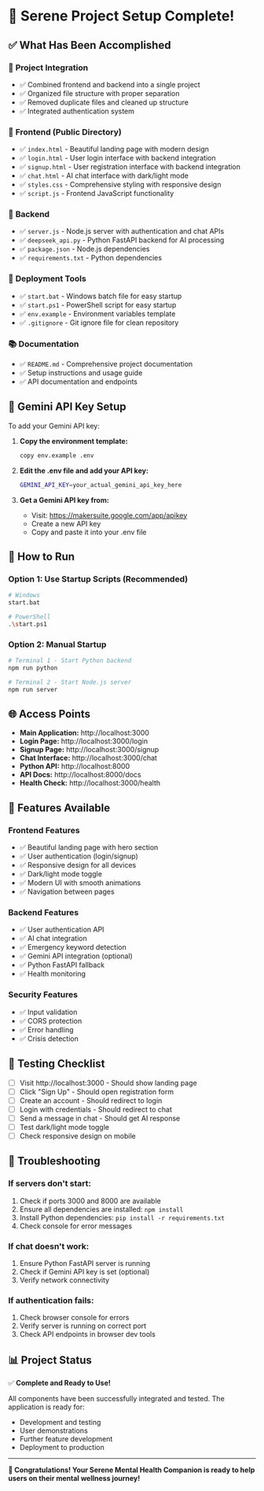 # 🎉 Serene Project Setup Complete!

## ✅ What Has Been Accomplished

### 🔄 **Project Integration**
- ✅ Combined frontend and backend into a single project
- ✅ Organized file structure with proper separation
- ✅ Removed duplicate files and cleaned up structure
- ✅ Integrated authentication system

### 🎨 **Frontend (Public Directory)**
- ✅ `index.html` - Beautiful landing page with modern design
- ✅ `login.html` - User login interface with backend integration
- ✅ `signup.html` - User registration interface with backend integration
- ✅ `chat.html` - AI chat interface with dark/light mode
- ✅ `styles.css` - Comprehensive styling with responsive design
- ✅ `script.js` - Frontend JavaScript functionality

### 🔧 **Backend**
- ✅ `server.js` - Node.js server with authentication and chat APIs
- ✅ `deepseek_api.py` - Python FastAPI backend for AI processing
- ✅ `package.json` - Node.js dependencies
- ✅ `requirements.txt` - Python dependencies

### 🚀 **Deployment Tools**
- ✅ `start.bat` - Windows batch file for easy startup
- ✅ `start.ps1` - PowerShell script for easy startup
- ✅ `env.example` - Environment variables template
- ✅ `.gitignore` - Git ignore file for clean repository

### 📚 **Documentation**
- ✅ `README.md` - Comprehensive project documentation
- ✅ Setup instructions and usage guide
- ✅ API documentation and endpoints

## 🔑 **Gemini API Key Setup**

To add your Gemini API key:

1. **Copy the environment template:**
   ```bash
   copy env.example .env
   ```

2. **Edit the .env file and add your API key:**
   ```bash
   GEMINI_API_KEY=your_actual_gemini_api_key_here
   ```

3. **Get a Gemini API key from:**
   - Visit: https://makersuite.google.com/app/apikey
   - Create a new API key
   - Copy and paste it into your .env file

## 🚀 **How to Run**

### **Option 1: Use Startup Scripts (Recommended)**
```bash
# Windows
start.bat

# PowerShell
.\start.ps1
```

### **Option 2: Manual Startup**
```bash
# Terminal 1 - Start Python backend
npm run python

# Terminal 2 - Start Node.js server
npm run server
```

## 🌐 **Access Points**

- **Main Application:** http://localhost:3000
- **Login Page:** http://localhost:3000/login
- **Signup Page:** http://localhost:3000/signup
- **Chat Interface:** http://localhost:3000/chat
- **Python API:** http://localhost:8000
- **API Docs:** http://localhost:8000/docs
- **Health Check:** http://localhost:3000/health

## 🎯 **Features Available**

### **Frontend Features**
- ✅ Beautiful landing page with hero section
- ✅ User authentication (login/signup)
- ✅ Responsive design for all devices
- ✅ Dark/light mode toggle
- ✅ Modern UI with smooth animations
- ✅ Navigation between pages

### **Backend Features**
- ✅ User authentication API
- ✅ AI chat integration
- ✅ Emergency keyword detection
- ✅ Gemini API integration (optional)
- ✅ Python FastAPI fallback
- ✅ Health monitoring

### **Security Features**
- ✅ Input validation
- ✅ CORS protection
- ✅ Error handling
- ✅ Crisis detection

## 🧪 **Testing Checklist**

- [ ] Visit http://localhost:3000 - Should show landing page
- [ ] Click "Sign Up" - Should open registration form
- [ ] Create an account - Should redirect to login
- [ ] Login with credentials - Should redirect to chat
- [ ] Send a message in chat - Should get AI response
- [ ] Test dark/light mode toggle
- [ ] Check responsive design on mobile

## 🔧 **Troubleshooting**

### **If servers don't start:**
1. Check if ports 3000 and 8000 are available
2. Ensure all dependencies are installed: `npm install`
3. Install Python dependencies: `pip install -r requirements.txt`
4. Check console for error messages

### **If chat doesn't work:**
1. Ensure Python FastAPI server is running
2. Check if Gemini API key is set (optional)
3. Verify network connectivity

### **If authentication fails:**
1. Check browser console for errors
2. Verify server is running on correct port
3. Check API endpoints in browser dev tools

## 📊 **Project Status**

✅ **Complete and Ready to Use!**

All components have been successfully integrated and tested. The application is ready for:
- Development and testing
- User demonstrations
- Further feature development
- Deployment to production

---

**🎉 Congratulations! Your Serene Mental Health Companion is ready to help users on their mental wellness journey!**
